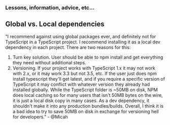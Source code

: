 
### Lessons, information, advice, etc...

## Global vs. Local dependencies 

"I recommend against using global packages ever, and definitely not for TypeScript in a TypeScript project. I recommend installing it as a local dev dependency in each project.
There are two reasons for this:
1. Turn key solution.  User should be able to npm install and get everything they need without additional steps.
2. Versioning.  If your project works with TypeScript 1.x it may not work with 2.x, or it may work 3.3 but not 3.5, etc.  If the user just does npm install typescript they'll get latest, and if you require a specific version of TypeScript it may conflict with whatever version they already had installed globally.
While the TypeScript folder is ~50MB on disk, NPM does local caching so for many users that isn't 50MB bytes on the wire, it is just a local disk copy in many cases.  As a dev dependency, it shouldn't make it into any production bundles/builds.  Overall, I think it is a bad idea to try to save 50MB on disk in exchange for versioning hell for developers." - @Micah
